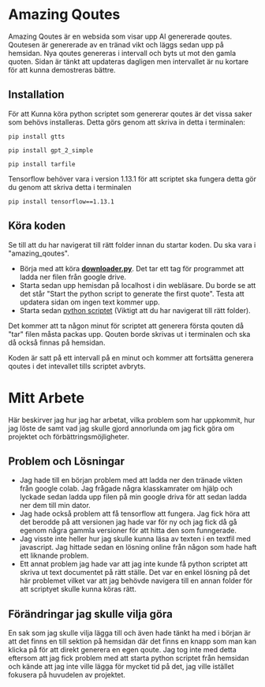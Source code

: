 # Amazing Qoutes

Amazing Qoutes är en websida som visar upp AI genererade qoutes. Qoutesen är genererade av en tränad vikt och läggs sedan upp på hemsidan. Nya qoutes genereras i intervall och byts ut mot den gamla quoten. Sidan är tänkt att updateras dagligen men intervallet är nu kortare för att kunna demostreras bättre. 

## Installation

För att Kunna köra python scriptet som genererar qoutes är det vissa saker som behövs installeras. Detta görs genom att skriva in detta i terminalen:
```
pip install gtts

pip install gpt_2_simple

pip install tarfile
```
Tensorflow behöver vara i version 1.13.1 för att scriptet ska fungera detta gör du genom att skriva detta i terminalen
```
pip install tensorflow==1.13.1
```
## Köra koden

Se till att du har navigerat till rätt folder innan du startar koden. Du ska vara i "amazing_qoutes".

* Börja med att köra [**downloader.py**](https://github.com/ABBguseve/amazing_qoutes/blob/master/qouteGeneration/downloader.py). Det tar ett tag för programmet att ladda ner filen från google drive.
* Starta sedan upp hemisdan på localhost i din webläsare. Du borde se att det står "Start the python script to generate the first quote". Testa att updatera sidan om ingen text kommer upp.
* Starta sedan [python scriptet](https://github.com/ABBguseve/amazing_qoutes/blob/master/qouteGeneration/QouteGenarator.py) (Viktigt att du har navigerat till rätt folder).

Det kommer att ta någon minut för scriptet att generera första qouten då "tar" filen måsta packas upp. Qouten borde skrivas ut i terminalen och ska då också finnas på hemsidan. 

Koden är satt på ett intervall på en minut och kommer att fortsätta generera qoutes i det intevallet tills scriptet avbryts. 

# Mitt Arbete

Här beskirver jag hur jag har arbetat, vilka problem som har uppkommit, hur jag löste de samt vad jag skulle gjord annorlunda om jag fick göra om projektet och förbättringsmöjligheter.

## Problem och Lösningar

* Jag hade till en början problem med att ladda ner den tränade vikten från google colab. Jag frågade några klasskamrater om hjälp och lyckade sedan ladda upp filen på min google driva för att sedan ladda ner dem till min dator.
* Jag hade också problem att få tensorflow att fungera. Jag fick höra att det berodde på att versionen jag hade var för ny och jag fick då gå egenom några gammla versioner för att hitta den som funngerade. 
* Jag visste inte heller hur jag skulle kunna läsa av texten i en textfil med javascript. Jag hittade sedan en lösning online från någon som hade haft ett liknande problem. 
* Ett annat problem jag hade var att jag inte kunde få python scriptet att skriva ut text documentet på rätt ställe. Det var en enkel lösning på det här problemet vilket var att jag behövde navigera till en annan folder för att scriptyet skulle kunna köras rätt.

## Förändringar jag skulle vilja göra

En sak som jag skulle vilja lägga till och även hade tänkt ha med i början är att det finns en till sektion på hemsidan där det finns en knapp som man kan klicka på för att direkt generera en egen qoute. Jag tog inte med detta eftersom att jag fick problem med att starta python scriptet från hemsidan och kände att jag inte ville lägga för mycket tid på det, jag ville istället fokusera på huvudelen av projektet. 
